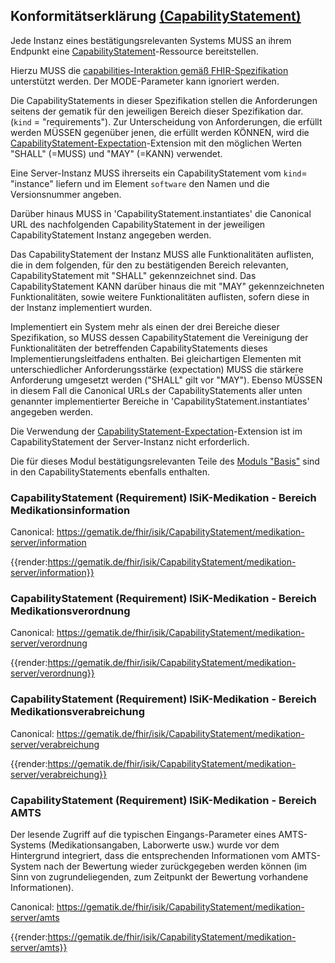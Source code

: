 ## Konformitätserklärung [(CapabilityStatement)](https://hl7.org/fhir/R4/capabilitystatement.html)

Jede Instanz eines bestätigungsrelevanten Systems MUSS an ihrem Endpunkt eine [CapabilityStatement](https://hl7.org/fhir/R4/capabilitystatement.html)-Ressource bereitstellen.

Hierzu MUSS die [capabilities-Interaktion gemäß FHIR-Spezifikation](https://hl7.org/fhir/R4/http.html#capabilities) unterstützt werden.
Der MODE-Parameter kann ignoriert werden.

Die CapabilityStatements in dieser Spezifikation stellen die Anforderungen seitens der gematik für den jeweiligen Bereich dieser Spezifikation dar. (`kind` = "requirements"). Zur Unterscheidung von Anforderungen, die erfüllt werden MÜSSEN gegenüber jenen, die erfüllt werden KÖNNEN, wird die [CapabilityStatement-Expectation](https://hl7.org/fhir/R4/extension-capabilitystatement-expectation.html)-Extension mit den möglichen Werten "SHALL" (=MUSS) und "MAY" (=KANN) verwendet.

Eine Server-Instanz MUSS ihrerseits ein CapabilityStatement vom `kind`= "instance" liefern und im Element `software` den Namen und die Versionsnummer angeben.

Darüber hinaus MUSS in 'CapabilityStatement.instantiates' die Canonical URL des nachfolgenden CapabilityStatement in der jeweiligen CapabilityStatement Instanz angegeben werden.

Das CapabilityStatement der Instanz MUSS alle Funktionalitäten auflisten, die in dem folgenden, für den zu bestätigenden Bereich relevanten, CapabilityStatement mit "SHALL" gekennzeichnet sind. Das CapabilityStatement KANN darüber hinaus die mit "MAY" gekennzeichneten Funktionalitäten, sowie weitere Funktionalitäten auflisten, sofern diese in der Instanz implementiert wurden.

Implementiert ein System mehr als einen der drei Bereiche dieser Spezifikation, so MUSS dessen CapabilityStatement die Vereinigung der Funktionalitäten der betreffenden CapabilityStatements dieses Implementierungsleitfadens enthalten. Bei gleichartigen Elementen mit unterschiedlicher Anforderungsstärke (expectation) MUSS die stärkere Anforderung umgesetzt werden ("SHALL" gilt vor "MAY"). Ebenso MÜSSEN in diesem Fall die Canonical URLs der CapabilityStatements aller unten genannter implementierter Bereiche in 'CapabilityStatement.instantiates' angegeben werden.

Die Verwendung der [CapabilityStatement-Expectation](https://hl7.org/fhir/R4/extension-capabilitystatement-expectation.html)-Extension ist im CapabilityStatement der Server-Instanz nicht erforderlich.

Die für dieses Modul bestätigungsrelevanten Teile des [Moduls "Basis"](https://simplifier.net/guide/Implementierungsleitfaden-ISiK-Basismodul-Stufe-3/ImplementationGuide-markdown-Einfuehrung?version=current) sind in den CapabilityStatements ebenfalls enthalten.


### CapabilityStatement (Requirement) ISiK-Medikation - Bereich Medikationsinformation

Canonical: https://gematik.de/fhir/isik/CapabilityStatement/medikation-server/information

{{render:https://gematik.de/fhir/isik/CapabilityStatement/medikation-server/information}}

### CapabilityStatement (Requirement) ISiK-Medikation - Bereich Medikationsverordnung

Canonical: https://gematik.de/fhir/isik/CapabilityStatement/medikation-server/verordnung

{{render:https://gematik.de/fhir/isik/CapabilityStatement/medikation-server/verordnung}}

### CapabilityStatement (Requirement) ISiK-Medikation - Bereich Medikationsverabreichung

Canonical: https://gematik.de/fhir/isik/CapabilityStatement/medikation-server/verabreichung

{{render:https://gematik.de/fhir/isik/CapabilityStatement/medikation-server/verabreichung}}

### CapabilityStatement (Requirement) ISiK-Medikation - Bereich AMTS

Der lesende Zugriff auf die typischen Eingangs-Parameter eines AMTS-Systems (Medikationsangaben, Laborwerte usw.) wurde vor dem Hintergrund integriert, dass die entsprechenden Informationen vom AMTS-System nach der Bewertung wieder zurückgegeben werden können (im Sinn von zugrundeliegenden, zum Zeitpunkt der Bewertung vorhandene Informationen).

Canonical: https://gematik.de/fhir/isik/CapabilityStatement/medikation-server/amts

{{render:https://gematik.de/fhir/isik/CapabilityStatement/medikation-server/amts}}
